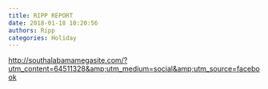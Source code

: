 ```yaml
---
title: RIPP REPORT
date: 2018-01-18 10:20:56
authors: Ripp
categories: Holiday
---
```


 http://southalabamamegasite.com/?utm_content=64511328&amp;utm_medium=social&amp;utm_source=facebook